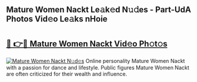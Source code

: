 ## Mature Women Nackt Le𝚊k𝚎d N𝚞𝚍es - Part-UdA Photos Vid𝚎o Le𝚊ks nHoie

# <h2><a href="http://fbar8l0.evod.top/?m=Mature+Women+Nackt">🔗 👉🔴 Mature Women Nackt Vid𝚎o Ph𝚘t𝚘s</a></h2>

[![Mature Women Nackt N𝚞d𝚎s](https://i.imgur.com/8V9OHl7.gif)](http://fbar8l0.evod.top/?m=Mature+Women+Nackt)
Online personality Mature Women Nackt with a passion for dance and lifestyle. Public figures Mature Women Nackt are often criticized for their wealth and influence. 
